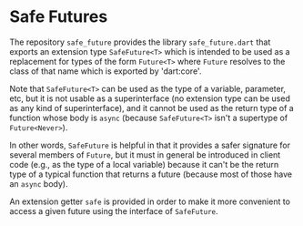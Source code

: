 # Safe Futures

The repository `safe_future` provides the library `safe_future.dart` that
exports an extension type `SafeFuture<T>` which is intended to be used as
a replacement for types of the form `Future<T>` where `Future` resolves
to the class of that name which is exported by 'dart:core'.

Note that `SafeFuture<T>` can be used as the type of a variable, parameter,
etc, but it is not usable as a superinterface (no extension type can be used
as any kind of superinterface), and it cannot be used as the return type of a
function whose body is `async` (because `SafeFuture<T>` isn't a supertype of
`Future<Never>`).

In other words, `SafeFuture` is helpful in that it provides a safer signature
for several members of `Future`, but it must in general be introduced in
client code (e.g., as the type of a local variable) because it can't be the
return type of a typical function that returns a future (because most of
those have an `async` body).

An extension getter `safe` is provided in order to make it more convenient
to access a given future using the interface of `SafeFuture`.

